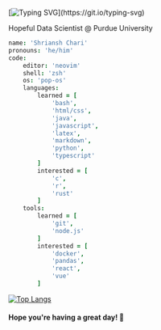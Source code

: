 [![Typing SVG](https://readme-typing-svg.herokuapp.com?color=%2336BCF7&lines=Hi%2C+I+am+Shriansh+Chari!)](https://git.io/typing-svg)

Hopeful Data Scientist @ Purdue University
<!--
```toml
name = "Shriansh Chari"
pronouns = "he/him"

[code]
editor = "neovim"
shell = "zsh"
os = "pop-os"

[code.languages]
learned = [
	"bash",
	"html/css",
	"java",
	"javascript",
	"latex",
	"markdown",
	"python",
	"typescript"
]
interested = [
	"c",
	"r",
	"rust"
]

[code.tools]
learned = [
	"git",
	"node.js"
]
interested = [
	"docker",
	"pandas",
	"react",
	"vue"
]
```
-->

```coffeescript
name: 'Shriansh Chari'
pronouns: 'he/him'
code: 
	editor: 'neovim'
	shell: 'zsh'
	os: 'pop-os'
	languages:
		learned = [
			'bash',
			'html/css',
			'java',
			'javascript',
			'latex',
			'markdown',
			'python',
			'typescript'
		]
		interested = [
			'c',
			'r',
			'rust'
		]
	tools:
		learned = [
			'git',
			'node.js'
		]
		interested = [
			'docker',
			'pandas',
			'react',
			'vue'
		]
```

[![Top Langs](https://github-readme-stats.vercel.app/api/top-langs/?username=shrianshChari&theme=onedark&show_icons=true)](https://github.com/anuraghazra/github-readme-stats)

#### Hope you're having a great day! :wave:
<!--
**shrianshChari/shrianshChari** is a ✨ _special_ ✨ repository because its `README.md` (this file) appears on your GitHub profile.

Here are some ideas to get you started:

- 🔭 I’m currently working on ...
- 🌱 I’m currently learning ...
- 👯 I’m looking to collaborate on ...
- 🤔 I’m looking for help with ...
- 💬 Ask me about ...
- 📫 How to reach me: ...
- 😄 Pronouns: ...
- ⚡ Fun fact: ...
-->
